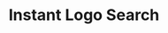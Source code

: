 ---
font:
  google: https://fonts.google.com/specimen/Lato
  name: Lato
git: https://github.com/kogg/instant-logos
guide: https://github.com/kogg/InstantLogoSearch/tree/master/components/Header
logohandle: instantlogosearch
sort: instantlogosearch
title: Instant Logo Search
twitter: https://x.com/Instant_Logos
website: http://instantlogosearch.com/
---
